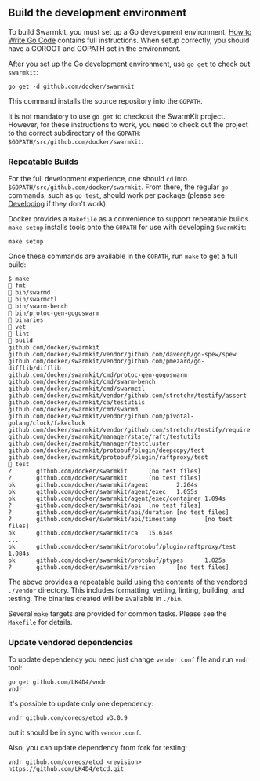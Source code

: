 ## Build the development environment

To build Swarmkit, you must set up a Go development environment.
[How to Write Go Code](https://golang.org/doc/code.html) contains full instructions.
When setup correctly, you should have a GOROOT and GOPATH set in the environment.

After you set up the Go development environment, use `go get` to check out
`swarmkit`:

	go get -d github.com/docker/swarmkit

This command installs the source repository into the `GOPATH`.

It is not mandatory to use `go get` to checkout the SwarmKit project. However,
for these instructions to work, you need to check out the project to the
correct subdirectory of the `GOPATH`: `$GOPATH/src/github.com/docker/swarmkit`.

### Repeatable Builds

For the full development experience, one should `cd` into
`$GOPATH/src/github.com/docker/swarmkit`. From there, the regular `go`
commands, such as `go test`, should work per package (please see
[Developing](#developing) if they don't work).

Docker provides a `Makefile` as a convenience to support repeatable builds.
`make setup` installs tools onto the `GOPATH` for use with developing
`SwarmKit`:

	make setup

Once these commands are available in the `GOPATH`, run `make` to get a full
build:

	$ make
	🐳 fmt
	🐳 bin/swarmd
	🐳 bin/swarmctl
	🐳 bin/swarm-bench
	🐳 bin/protoc-gen-gogoswarm
	🐳 binaries
	🐳 vet
	🐳 lint
	🐳 build
	github.com/docker/swarmkit
	github.com/docker/swarmkit/vendor/github.com/davecgh/go-spew/spew
	github.com/docker/swarmkit/vendor/github.com/pmezard/go-difflib/difflib
	github.com/docker/swarmkit/cmd/protoc-gen-gogoswarm
	github.com/docker/swarmkit/cmd/swarm-bench
	github.com/docker/swarmkit/cmd/swarmctl
	github.com/docker/swarmkit/vendor/github.com/stretchr/testify/assert
	github.com/docker/swarmkit/ca/testutils
	github.com/docker/swarmkit/cmd/swarmd
	github.com/docker/swarmkit/vendor/github.com/pivotal-golang/clock/fakeclock
	github.com/docker/swarmkit/vendor/github.com/stretchr/testify/require
	github.com/docker/swarmkit/manager/state/raft/testutils
	github.com/docker/swarmkit/manager/testcluster
	github.com/docker/swarmkit/protobuf/plugin/deepcopy/test
	github.com/docker/swarmkit/protobuf/plugin/raftproxy/test
	🐳 test
	?       github.com/docker/swarmkit      [no test files]
	?       github.com/docker/swarmkit      [no test files]
	ok      github.com/docker/swarmkit/agent        2.264s
	ok      github.com/docker/swarmkit/agent/exec   1.055s
	ok      github.com/docker/swarmkit/agent/exec/container 1.094s
	?       github.com/docker/swarmkit/api  [no test files]
	?       github.com/docker/swarmkit/api/duration [no test files]
	?       github.com/docker/swarmkit/api/timestamp        [no test files]
	ok      github.com/docker/swarmkit/ca   15.634s
	...
	ok      github.com/docker/swarmkit/protobuf/plugin/raftproxy/test       1.084s
	ok      github.com/docker/swarmkit/protobuf/ptypes      1.025s
	?       github.com/docker/swarmkit/version      [no test files]

The above provides a repeatable build using the contents of the vendored
`./vendor` directory. This includes formatting, vetting, linting, building,
and testing. The binaries created will be available in `./bin`.

Several `make` targets are provided for common tasks. Please see the `Makefile`
for details.

### Update vendored dependencies

To update dependency you need just change `vendor.conf` file and run `vndr` tool:
```
go get github.com/LK4D4/vndr
vndr
```

It's possible to update only one dependency:
```
vndr github.com/coreos/etcd v3.0.9
```

but it should be in sync with `vendor.conf`.

Also, you can update dependency from fork for testing:
```
vndr github.com/coreos/etcd <revision> https://github.com/LK4D4/etcd.git
```
